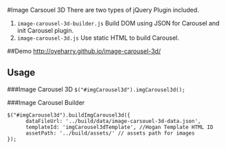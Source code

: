 #Image Carsouel 3D
There are two types of jQuery Plugin included.

1. `image-carousel-3d-builder.js` 
    Build DOM  using JSON for Carousel and init Carousel plugin.
2. `image-carousel-3d.js` 
    Use static HTML to build Carousel.

##Demo
http://oyeharry.github.io/image-carousel-3d/

## Usage

###Image Carousel 3D
`$("#imgCarousel3d").imgCarousel3d();`

###Image Carousel Builder
```
$("#imgCarousel3d").buildImgCarousel3d({
      dataFileUrl: '../build/data/image-carsouel-3d-data.json', 
      templateId: 'imgCarousel3dTemplate', //Hogan Template HTML ID
      assetPath: '../build/assets/' // assets path for images
});
```
